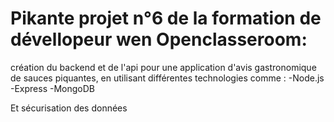 # Pikante projet n°6 de la formation de dévellopeur wen Openclasseroom:

création du backend et de l'api pour une application d'avis gastronomique de sauces piquantes, en utilisant différentes technologies comme :
-Node.js
-Express
-MongoDB

Et sécurisation des données
